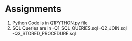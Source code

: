 # Assignments
 1) Python Code is in Q1PYTHON.py file
 2) SQL Queries are in 
 -Q1_SQL_QUERIES.sql
 -Q2_JOIN.sql  
 -Q3_STORED_PROCEDURE.sql
                       
